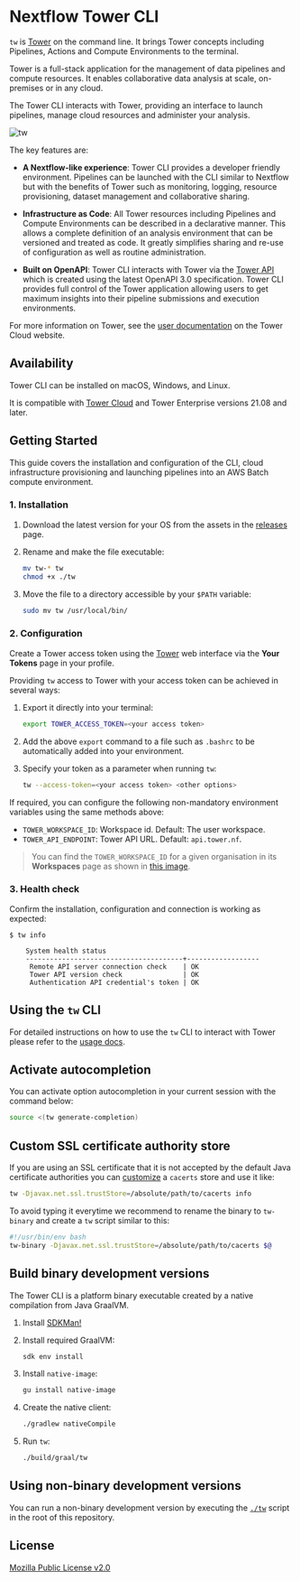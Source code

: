 # Nextflow Tower CLI

`tw` is [Tower](https://tower.nf/) on the command line. It brings Tower concepts including Pipelines, Actions and Compute Environments to the terminal.

Tower is a full-stack application for the management of data pipelines and compute resources. It enables collaborative data analysis at scale, on-premises or in any cloud.

The Tower CLI interacts with Tower, providing an interface to launch pipelines, manage cloud resources and administer your analysis.

![tw](assets/img/tw-screenshot.png)

The key features are:

- **A Nextflow-like experience**: Tower CLI provides a developer friendly environment. Pipelines can be launched with the CLI similar to Nextflow but with the benefits of Tower such as monitoring, logging, resource provisioning, dataset management and collaborative sharing.

- **Infrastructure as Code**: All Tower resources including Pipelines and Compute Environments can be described in a declarative manner. This allows a complete definition of an analysis environment that can be versioned and treated as code. It greatly simplifies sharing and re-use of configuration as well as routine administration.

- **Built on OpenAPI**: Tower CLI interacts with Tower via the [Tower API](https://tower.nf/openapi/index.html) which is created using the latest OpenAPI 3.0 specification. Tower CLI provides full control of the Tower application allowing users to get maximum insights into their pipeline submissions and execution environments.

For more information on Tower, see the [user documentation](https://help.tower.nf) on the Tower Cloud website.

## Availability

Tower CLI can be installed on macOS, Windows, and Linux.

It is compatible with [Tower Cloud](https://tower.nf/) and Tower Enterprise versions 21.08 and later.

## Getting Started

This guide covers the installation and configuration of the CLI, cloud infrastructure provisioning and launching pipelines into an AWS Batch compute environment.

### 1. Installation

1. Download the latest version for your OS from the assets in the [releases](https://github.com/seqeralabs/tower-cli/releases) page.

2. Rename and make the file executable:

    ```bash
    mv tw-* tw
    chmod +x ./tw
    ```

3. Move the file to a directory accessible by your `$PATH` variable:

    ```bash
    sudo mv tw /usr/local/bin/
    ```

### 2. Configuration

Create a Tower access token using the [Tower](https://tower.nf/) web interface via the **Your Tokens** page in your profile.

Providing `tw` access to Tower with your access token can be achieved in several ways:

1. Export it directly into your terminal:

    ```bash
    export TOWER_ACCESS_TOKEN=<your access token>
    ```

2. Add the above `export` command to a file such as `.bashrc` to be automatically added into your environment.

3. Specify your token as a parameter when running `tw`:

    ```bash
    tw --access-token=<your access token> <other options>
    ```

If required, you can configure the following non-mandatory environment variables using the same methods above:

- `TOWER_WORKSPACE_ID`: Workspace id. Default: The user workspace.
- `TOWER_API_ENDPOINT`: Tower API URL. Default: `api.tower.nf`.

> You can find the `TOWER_WORKSPACE_ID` for a given organisation in its **Workspaces** page as shown in [this image](assets/img/workspace_id.png).

### 3. Health check

Confirm the installation, configuration and connection is working as expected:

```console
$ tw info

    System health status
    ---------------------------------------+------------------
     Remote API server connection check    | OK
     Tower API version check               | OK
     Authentication API credential's token | OK
```

## Using the `tw` CLI

For detailed instructions on how to use the `tw` CLI to interact with Tower please refer to the [usage docs](./USAGE.md). 

## Activate autocompletion

You can activate option autocompletion in your current session with the command below:

```bash
source <(tw generate-completion)
```

## Custom SSL certificate authority store

If you are using an SSL certificate that it is not accepted by the default Java certificate authorities you
can [customize](https://www.baeldung.com/jvm-certificate-store-errors) a `cacerts` store and use it like:

```bash
tw -Djavax.net.ssl.trustStore=/absolute/path/to/cacerts info
```

To avoid typing it everytime we recommend to rename the binary to `tw-binary` and create a `tw` script similar
to this:

```bash
#!/usr/bin/env bash
tw-binary -Djavax.net.ssl.trustStore=/absolute/path/to/cacerts $@
```

## Build binary development versions

The Tower CLI is a platform binary executable created by a native compilation from Java GraalVM.

1. Install [SDKMan!](https://sdkman.io/)

2. Install required GraalVM:

    ```bash
    sdk env install
    ```

3. Install `native-image`:

    ```bash
    gu install native-image
    ```

4. Create the native client:

    ```bash
    ./gradlew nativeCompile
    ```

5. Run `tw`:

    ```bash
    ./build/graal/tw
    ```

## Using non-binary development versions

You can run a non-binary development version by executing the [`./tw`](tw) script in the root of this repository.

## License

[Mozilla Public License v2.0](https://github.com/seqeralabs/tower-cli/blob/master/LICENSE.txt)
